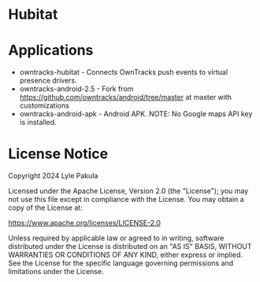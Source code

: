 # Hubitat
# Applications
- owntracks-hubitat - Connects OwnTracks push events to virtual presence drivers.
- owntracks-android-2.5 - Fork from https://github.com/owntracks/android/tree/master at master with customizations
- owntracks-android-apk - Android APK.  NOTE:  No Google maps API key is installed.

# License Notice
Copyright 2024 Lyle Pakula

Licensed under the Apache License, Version 2.0 (the "License");
you may not use this file except in compliance with the License.
You may obtain a copy of the License at:

https://www.apache.org/licenses/LICENSE-2.0

Unless required by applicable law or agreed to in writing, software
distributed under the License is distributed on an "AS IS" BASIS,
WITHOUT WARRANTIES OR CONDITIONS OF ANY KIND, either express or implied.
See the License for the specific language governing permissions and
limitations under the License.
